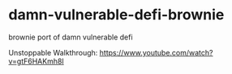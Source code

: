 # damn-vulnerable-defi-brownie
brownie port of damn vulnerable defi

Unstoppable Walkthrough: https://www.youtube.com/watch?v=gtF6HAKmh8I
